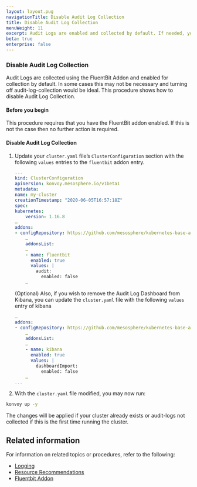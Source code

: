 ```yaml
---
layout: layout.pug
navigationTitle: Disable Audit Log Collection
title: Disable Audit Log Collection
menuWeight: 11
excerpt: Audit Logs are enabled and collected by default. If needed, you can disable Audit Log Collection.
beta: true
enterprise: false
---
```


### Disable Audit Log Collection

Audit Logs are collected using the FluentBit Addon and enabled for collection by default. In some cases this may not be necessary and turning off audit-log-collection would be ideal. This procedure shows how to disable Audit Log Collection.

#### Before you begin

This procedure requires that you have the FluentBit addon enabled. If this is not the case then no further action is required.

#### Disable Audit Log Collection

1.  Update your `cluster.yaml` file’s `ClusterConfiguration` section with the following `values` entries to the `fluentbit` addon entry.

    ```yaml
    ---
    kind: ClusterConfiguration
    apiVersion: konvoy.mesosphere.io/v1beta1
    metadata:
    name: my-cluster
    creationTimestamp: "2020-06-05T16:57:18Z"
    spec:
    kubernetes:
        version: 1.16.8
    …
    addons:
    - configRepository: https://github.com/mesosphere/kubernetes-base-addons
        …
        addonsList:
        …
        - name: fluentbit
          enabled: true
          values: |
            audit:
              enabled: false
        …
    ```

    (Optional) Also, if you wish to remove the Audit Log Dashboard from Kibana, you can update the `cluster.yaml` file with the following `values` entry of kibana

    ```yaml
    …
    addons:
    - configRepository: https://github.com/mesosphere/kubernetes-base-addons
        …
        addonsList:
        …
        - name: kibana
          enabled: true
          values: |
            dashboardImport:
              enabled: false
        …
    ...
    ```

1.  With the `cluster.yaml` file modified, you may now run:

   ```bash
   konvoy up -y
   ```

The changes will be applied if your cluster already exists or audit-logs not collected if this is the first time running the cluster.

## Related information

For information on related topics or procedures, refer to the following:

- [Logging](../../logging)
- [Resource Recommendations](../../logging/recommendations)
- [Fluentbit Addon](../../logging/fluentbit)
